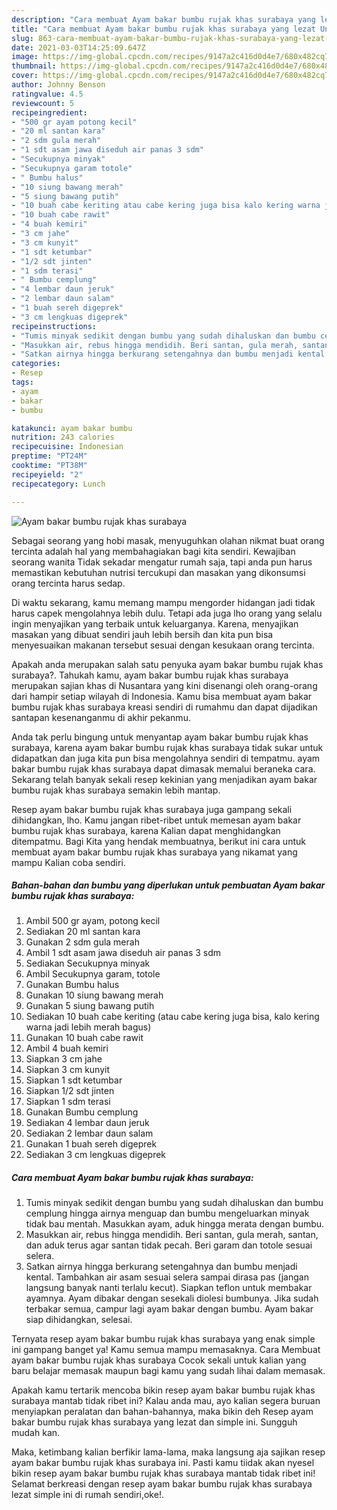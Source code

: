 ```yaml
---
description: "Cara membuat Ayam bakar bumbu rujak khas surabaya yang lezat Untuk Jualan"
title: "Cara membuat Ayam bakar bumbu rujak khas surabaya yang lezat Untuk Jualan"
slug: 863-cara-membuat-ayam-bakar-bumbu-rujak-khas-surabaya-yang-lezat-untuk-jualan
date: 2021-03-03T14:25:09.647Z
image: https://img-global.cpcdn.com/recipes/9147a2c416d0d4e7/680x482cq70/ayam-bakar-bumbu-rujak-khas-surabaya-foto-resep-utama.jpg
thumbnail: https://img-global.cpcdn.com/recipes/9147a2c416d0d4e7/680x482cq70/ayam-bakar-bumbu-rujak-khas-surabaya-foto-resep-utama.jpg
cover: https://img-global.cpcdn.com/recipes/9147a2c416d0d4e7/680x482cq70/ayam-bakar-bumbu-rujak-khas-surabaya-foto-resep-utama.jpg
author: Johnny Benson
ratingvalue: 4.5
reviewcount: 5
recipeingredient:
- "500 gr ayam potong kecil"
- "20 ml santan kara"
- "2 sdm gula merah"
- "1 sdt asam jawa diseduh air panas 3 sdm"
- "Secukupnya minyak"
- "Secukupnya garam totole"
- " Bumbu halus"
- "10 siung bawang merah"
- "5 siung bawang putih"
- "10 buah cabe keriting atau cabe kering juga bisa kalo kering warna jadi lebih merah bagus"
- "10 buah cabe rawit"
- "4 buah kemiri"
- "3 cm jahe"
- "3 cm kunyit"
- "1 sdt ketumbar"
- "1/2 sdt jinten"
- "1 sdm terasi"
- " Bumbu cemplung"
- "4 lembar daun jeruk"
- "2 lembar daun salam"
- "1 buah sereh digeprek"
- "3 cm lengkuas digeprek"
recipeinstructions:
- "Tumis minyak sedikit dengan bumbu yang sudah dihaluskan dan bumbu cemplung hingga airnya menguap dan bumbu mengeluarkan minyak tidak bau mentah. Masukkan ayam, aduk hingga merata dengan bumbu."
- "Masukkan air, rebus hingga mendidih. Beri santan, gula merah, santan, dan aduk terus agar santan tidak pecah. Beri garam dan totole sesuai selera."
- "Satkan airnya hingga berkurang setengahnya dan bumbu menjadi kental. Tambahkan air asam sesuai selera sampai dirasa pas (jangan langsung banyak nanti terlalu kecut). Siapkan teflon untuk membakar ayamnya. Ayam dibakar dengan sesekali diolesi bumbunya. Jika sudah terbakar semua, campur lagi ayam bakar dengan bumbu. Ayam bakar siap dihidangkan, selesai."
categories:
- Resep
tags:
- ayam
- bakar
- bumbu

katakunci: ayam bakar bumbu 
nutrition: 243 calories
recipecuisine: Indonesian
preptime: "PT24M"
cooktime: "PT38M"
recipeyield: "2"
recipecategory: Lunch

---
```



![Ayam bakar bumbu rujak khas surabaya](https://img-global.cpcdn.com/recipes/9147a2c416d0d4e7/680x482cq70/ayam-bakar-bumbu-rujak-khas-surabaya-foto-resep-utama.jpg)

Sebagai seorang yang hobi masak, menyuguhkan olahan nikmat buat orang tercinta adalah hal yang membahagiakan bagi kita sendiri. Kewajiban seorang  wanita Tidak sekadar mengatur rumah saja, tapi anda pun harus memastikan kebutuhan nutrisi tercukupi dan masakan yang dikonsumsi orang tercinta harus sedap.

Di waktu  sekarang, kamu memang mampu mengorder hidangan jadi tidak harus capek mengolahnya lebih dulu. Tetapi ada juga lho orang yang selalu ingin menyajikan yang terbaik untuk keluarganya. Karena, menyajikan masakan yang dibuat sendiri jauh lebih bersih dan kita pun bisa menyesuaikan makanan tersebut sesuai dengan kesukaan orang tercinta. 



Apakah anda merupakan salah satu penyuka ayam bakar bumbu rujak khas surabaya?. Tahukah kamu, ayam bakar bumbu rujak khas surabaya merupakan sajian khas di Nusantara yang kini disenangi oleh orang-orang dari hampir setiap wilayah di Indonesia. Kamu bisa membuat ayam bakar bumbu rujak khas surabaya kreasi sendiri di rumahmu dan dapat dijadikan santapan kesenanganmu di akhir pekanmu.

Anda tak perlu bingung untuk menyantap ayam bakar bumbu rujak khas surabaya, karena ayam bakar bumbu rujak khas surabaya tidak sukar untuk didapatkan dan juga kita pun bisa mengolahnya sendiri di tempatmu. ayam bakar bumbu rujak khas surabaya dapat dimasak memalui beraneka cara. Sekarang telah banyak sekali resep kekinian yang menjadikan ayam bakar bumbu rujak khas surabaya semakin lebih mantap.

Resep ayam bakar bumbu rujak khas surabaya juga gampang sekali dihidangkan, lho. Kamu jangan ribet-ribet untuk memesan ayam bakar bumbu rujak khas surabaya, karena Kalian dapat menghidangkan ditempatmu. Bagi Kita yang hendak membuatnya, berikut ini cara untuk membuat ayam bakar bumbu rujak khas surabaya yang nikamat yang mampu Kalian coba sendiri.

<!--inarticleads1-->

##### Bahan-bahan dan bumbu yang diperlukan untuk pembuatan Ayam bakar bumbu rujak khas surabaya:

1. Ambil 500 gr ayam, potong kecil
1. Sediakan 20 ml santan kara
1. Gunakan 2 sdm gula merah
1. Ambil 1 sdt asam jawa diseduh air panas 3 sdm
1. Sediakan Secukupnya minyak
1. Ambil Secukupnya garam, totole
1. Gunakan  Bumbu halus
1. Gunakan 10 siung bawang merah
1. Gunakan 5 siung bawang putih
1. Sediakan 10 buah cabe keriting (atau cabe kering juga bisa, kalo kering warna jadi lebih merah bagus)
1. Gunakan 10 buah cabe rawit
1. Ambil 4 buah kemiri
1. Siapkan 3 cm jahe
1. Siapkan 3 cm kunyit
1. Siapkan 1 sdt ketumbar
1. Siapkan 1/2 sdt jinten
1. Siapkan 1 sdm terasi
1. Gunakan  Bumbu cemplung
1. Sediakan 4 lembar daun jeruk
1. Sediakan 2 lembar daun salam
1. Gunakan 1 buah sereh digeprek
1. Sediakan 3 cm lengkuas digeprek




<!--inarticleads2-->

##### Cara membuat Ayam bakar bumbu rujak khas surabaya:

1. Tumis minyak sedikit dengan bumbu yang sudah dihaluskan dan bumbu cemplung hingga airnya menguap dan bumbu mengeluarkan minyak tidak bau mentah. Masukkan ayam, aduk hingga merata dengan bumbu.
1. Masukkan air, rebus hingga mendidih. Beri santan, gula merah, santan, dan aduk terus agar santan tidak pecah. Beri garam dan totole sesuai selera.
1. Satkan airnya hingga berkurang setengahnya dan bumbu menjadi kental. Tambahkan air asam sesuai selera sampai dirasa pas (jangan langsung banyak nanti terlalu kecut). Siapkan teflon untuk membakar ayamnya. Ayam dibakar dengan sesekali diolesi bumbunya. Jika sudah terbakar semua, campur lagi ayam bakar dengan bumbu. Ayam bakar siap dihidangkan, selesai.




Ternyata resep ayam bakar bumbu rujak khas surabaya yang enak simple ini gampang banget ya! Kamu semua mampu memasaknya. Cara Membuat ayam bakar bumbu rujak khas surabaya Cocok sekali untuk kalian yang baru belajar memasak maupun bagi kamu yang sudah lihai dalam memasak.

Apakah kamu tertarik mencoba bikin resep ayam bakar bumbu rujak khas surabaya mantab tidak ribet ini? Kalau anda mau, ayo kalian segera buruan menyiapkan peralatan dan bahan-bahannya, maka bikin deh Resep ayam bakar bumbu rujak khas surabaya yang lezat dan simple ini. Sungguh mudah kan. 

Maka, ketimbang kalian berfikir lama-lama, maka langsung aja sajikan resep ayam bakar bumbu rujak khas surabaya ini. Pasti kamu tiidak akan nyesel bikin resep ayam bakar bumbu rujak khas surabaya mantab tidak ribet ini! Selamat berkreasi dengan resep ayam bakar bumbu rujak khas surabaya lezat simple ini di rumah sendiri,oke!.

